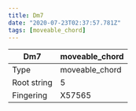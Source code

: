```yaml
---
title: Dm7
date: "2020-07-23T02:37:57.781Z"
tags: [moveable_chord]
---
```


|Dm7|moveable_chord|
|---|---|
|Type|moveable_chord|
|Root string|5|
|Fingering|X57565|

